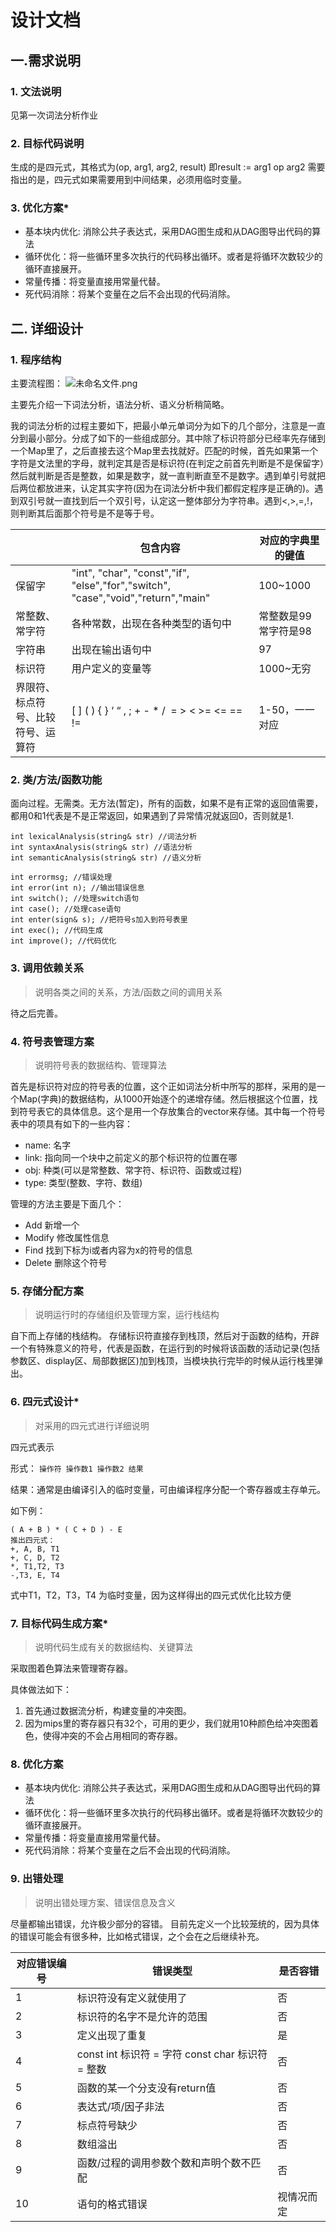 # 设计文档

## 一.需求说明### 1. 文法说明见第一次词法分析作业### 2. 目标代码说明生成的是四元式，其格式为(op, arg1, arg2, result)
即result := arg1 op arg2
需要指出的是，四元式如果需要用到中间结果，必须用临时变量。

### 3. 优化方案*

* 基本块内优化: 消除公共子表达式，采用DAG图生成和从DAG图导出代码的算法
* 循环优化：将一些循环里多次执行的代码移出循环。或者是将循环次数较少的循环直接展开。
* 常量传播：将变量直接用常量代替。
* 死代码消除：将某个变量在之后不会出现的代码消除。
## 二. 详细设计### 1. 程序结构
主要流程图：
![未命名文件.png](https://i.loli.net/2017/11/26/5a1a2209cf306.png)
主要先介绍一下词法分析，语法分析、语义分析稍简略。

我的词法分析的过程主要如下，把最小单元单词分为如下的几个部分，注意是一直分到最小部分。分成了如下的一些组成部分。其中除了标识符部分已经率先存储到一个Map里了，之后直接去这个Map里去找就好。匹配的时候，首先如果第一个字符是文法里的字母，就判定其是否是标识符(在判定之前首先判断是不是保留字）然后就判断是否是整数，如果是数字，就一直判断直至不是数字。遇到单引号就把后两位都放进来，认定其实字符(因为在词法分析中我们都假定程序是正确的)。遇到双引号就一直找到后一个双引号，认定这一整体部分为字符串。遇到<,>,=,!，则判断其后面那个符号是不是等于号。


|  | 包含内容 | 对应的字典里的键值 |
| --- | --- | --- |
| 保留字 | "int", "char", "const","if", "else","for","switch", "case","void","return","main" | 100~1000 |
| 常整数、常字符 | 各种常数，出现在各种类型的语句中 | 常整数是99 常字符是98|
| 字符串 | 出现在输出语句中 | 97 |
| 标识符 | 用户定义的变量等 | 1000~无穷 |
| 界限符、标点符号、比较符号、运算符 | [ ] ( ) { } ‘ “ , ; + - * /  = > < >= <= == != | 1-50，一一对应 |
### 2. 类/方法/函数功能


面向过程。无需类。无方法(暂定)，所有的函数，如果不是有正常的返回值需要，都用0和1代表是不是正常返回，如果遇到了异常情况就返回0，否则就是1.

```int lexicalAnalysis(string& str) //词法分析
int syntaxAnalysis(string& str) //语法分析int semanticAnalysis(string& str) //语义分析

int errormsg; //错误处理
int error(int n); //输出错误信息
int switch(); //处理switch语句
int case(); //处理case语句
int enter(sign& s); //把符号s加入到符号表里
int exec(); //代码生成
int improve(); //代码优化```### 3. 调用依赖关系
>说明各类之间的关系，方法/函数之间的调用关系

待之后完善。

### 4. 符号表管理方案
>说明符号表的数据结构、管理算法

首先是标识符对应的符号表的位置，这个正如词法分析中所写的那样，采用的是一个Map(字典)的数据结构，从1000开始逐个的递增存储。然后根据这个位置，找到符号表它的具体信息。这个是用一个存放集合的vector来存储。其中每一个符号表中的项具有如下的一些内容：

* name: 名字
* link: 指向同一个块中之前定义的那个标识符的位置在哪
* obj: 种类(可以是常整数、常字符、标识符、函数或过程)
* type: 类型(整数、字符、数组)

管理的方法主要是下面几个：

* Add 新增一个
* Modify 修改属性信息
* Find 找到下标为i或者内容为x的符号的信息
* Delete 删除这个符号



### 5. 存储分配方案> 说明运行时的存储组织及管理方案，运行栈结构
自下而上存储的栈结构。
存储标识符直接存到栈顶，然后对于函数的结构，开辟一个有特殊意义的符号，代表是函数，在运行到的时候将该函数的活动记录(包括参数区、display区、局部数据区)加到栈顶，当模块执行完毕的时候从运行栈里弹出。   	### 6. 四元式设计*> 对采用的四元式进行详细说明

四元式表示

形式： `操作符 操作数1 操作数2 结果`
结果：通常是由编译引入的临时变量，可由编译程序分配一个寄存器或主存单元。如下例：

```( A + B ) * ( C + D ) - E推出四元式：+, A, B, T1 
+, C, D, T2 
*, T1,T2, T3 
-,T3, E, T4

```
 式中T1，T2，T3，T4 为临时变量，因为这样得出的四元式优化比较方便
### 7. 目标代码生成方案*
> 说明代码生成有关的数据结构、关键算法

采取图着色算法来管理寄存器。

具体做法如下：
	
1. 首先通过数据流分析，构建变量的冲突图。
2. 因为mips里的寄存器只有32个，可用的更少，我们就用10种颜色给冲突图着色，使得冲突的不会占用相同的寄存器。
	### 8. 优化方案

* 基本块内优化: 消除公共子表达式，采用DAG图生成和从DAG图导出代码的算法
* 循环优化：将一些循环里多次执行的代码移出循环。或者是将循环次数较少的循环直接展开。
* 常量传播：将变量直接用常量代替。
* 死代码消除：将某个变量在之后不会出现的代码消除。

### 9. 出错处理> 说明出错处理方案、错误信息及含义
尽量都输出错误，允许极少部分的容错。
目前先定义一个比较笼统的，因为具体的错误可能会有很多种，比如格式错误，之个会在之后继续补充。
| 对应错误编号  | 错误类型 | 是否容错 |
| --- | --- | --- |
| 1 | 标识符没有定义就使用了 | 否 |
| 2 | 标识符的名字不是允许的范围 | 否 |
| 3 | 定义出现了重复 | 是 |
| 4 | const int 标识符 = 字符 const char 标识符 = 整数  | 否 |
| 5 | 函数的某一个分支没有return值 | 否 |
| 6 | 表达式/项/因子非法 | 否 |
| 7 | 标点符号缺少 | 否 |
| 8 | 数组溢出 | 否 |
| 9 | 函数/过程的调用参数个数和声明个数不匹配 | 否 |
| 10 | 语句的格式错误 | 视情况而定 |


